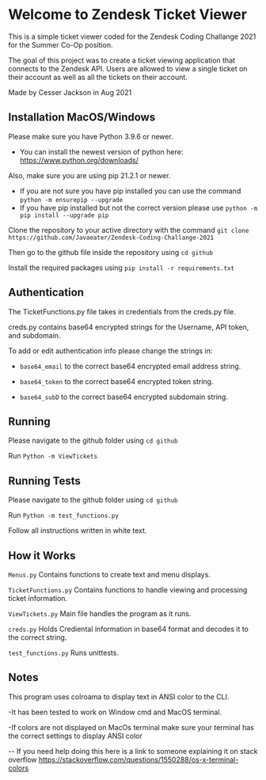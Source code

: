 # Welcome to Zendesk Ticket Viewer
This is a simple ticket viewer coded for the Zendesk Coding Challange 2021 for the Summer Co-Op position.

The goal of this project was to create a ticket viewing application that connects to the Zendesk API. Users are allowed to view a single ticket on their account as well as all the tickets on their account.

Made by Cesser Jackson in Aug 2021

## Installation MacOS/Windows
Please make sure you have Python 3.9.6 or newer.
 - You can install the newest version of python here: https://www.python.org/downloads/

Also, make sure you are using pip 21.2.1 or newer.
 - If you are not sure you have pip installed you can use the command ``` python -m ensurepip --upgrade ```
 - If you have pip installed but not the correct version please use ``` python -m pip install --upgrade pip ```

Clone the repository to your active directory with the command ``` git clone https://github.com/Javaeater/Zendesk-Coding-Challange-2021 ```

Then go to the github file inside the repository using ``` cd github ```

Install the required packages using ``` pip install -r requirements.txt ```

## Authentication

The TicketFunctions.py file takes in credentials from the creds.py file.

creds.py contains base64 encrypted strings for the Username, API token, and subdomain.

To add or edit authentication info please change the strings in:

- ``` base64_email ``` to the correct base64 encrypted email address string.

- ``` base64_token ``` to the correct base64 encrypted token string.

- ``` base64_subD ``` to the correct base64 encrypted subdomain string.


## Running

Please navigate to the github folder using ```cd github ```

Run ```Python -m ViewTickets``` 

## Running Tests
Please navigate to the github folder using ```cd github ```

Run ```Python -m test_functions.py``` 

Follow all instructions written in white text.

## How it Works
``` Menus.py ``` Contains functions to create text and menu displays.

``` TicketFunctions.py ``` Contains functions to handle viewing and processing ticket information.

``` ViewTickets.py ``` Main file handles the program as it runs.

``` creds.py ``` Holds Crediental information in base64 format and decodes it to the correct string.

``` test_functions.py ``` Runs unittests.

## Notes 
This program uses colroama to display text in ANSI color to the CLI. 

-It has been tested to work on Window cmd and MacOS terminal.

-If colors are not displayed on MacOs terminal make sure your terminal has the correct settings to display ANSI color

-- If you need help doing this here is a link to someone explaining it on stack overflow https://stackoverflow.com/questions/1550288/os-x-terminal-colors

